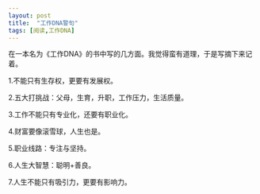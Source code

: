 ```yaml
---
layout: post
title:  "工作DNA警句"
tags: [阅读,工作DNA]
---
```

在一本名为《工作DNA》的书中写的几方面。我觉得蛮有道理，于是写摘下来记着。

1.不能只有生存权，更要有发展权。

2.五大打挑战：父母，生育，升职，工作压力，生活质量。

3.工作不能只有专业化，还要有职业化。

4.财富要像滚雪球，人生也是。

5.职业线路：专注与坚持。

6.人生大智慧：聪明+善良。

7.人生不能只有吸引力，更要有影响力。



